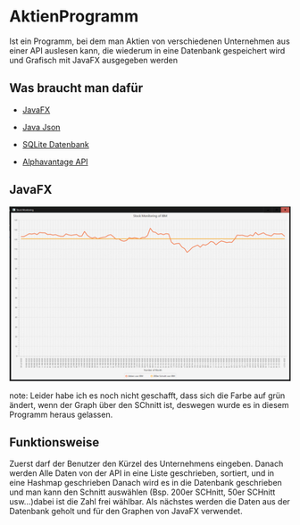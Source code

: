 
# AktienProgramm
Ist ein Programm, bei dem man Aktien von verschiedenen Unternehmen aus einer API auslesen kann, die wiederum in eine Datenbank
gespeichert wird und Grafisch mit JavaFX ausgegeben werden

## Was braucht man dafür
* [JavaFX](https://openjfx.io)</br>
* [Java Json](https://jar-download.com/artifacts/org.json)
* [SQLite Datenbank](https://www.sqlite.org/index.html)

* [Alphavantage API](https://www.alphavantage.co)

## JavaFX
![.](https://github.com/SpiritKingTV/SWP_4aHWII_KS/blob/master/AktienProgramm_KS_4aHWII/IBM%20Aktie.PNG)

note: Leider habe ich es noch nicht geschafft, dass sich die Farbe auf grün ändert, wenn der Graph über den SChnitt ist,
deswegen wurde es in diesem Programm heraus gelassen.

## Funktionsweise
Zuerst darf der Benutzer den Kürzel des Unternehmens eingeben. Danach werden Alle Daten von der API in eine Liste geschrieben, sortiert, und in eine Hashmap geschrieben
Danach wird es in die Datenbank geschrieben und man kann den Schnitt auswählen (Bsp. 200er SCHnitt, 50er SCHnitt usw...)dabei ist die Zahl frei wählbar.
Als nächstes werden die Daten aus der Datenbank geholt und für den Graphen von JavaFX verwendet.

